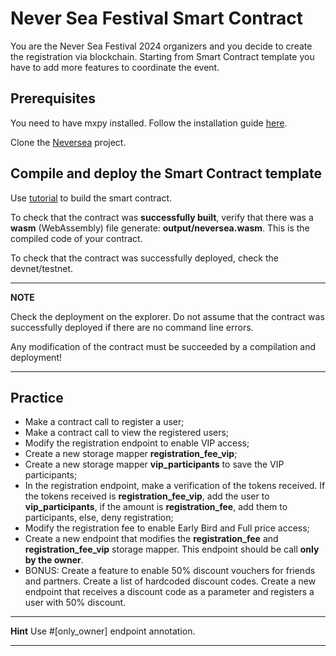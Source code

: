 # Never Sea Festival Smart Contract

You are the Never Sea Festival 2024 organizers and you decide to create the registration via blockchain.
Starting from Smart Contract template you have to add more features to coordinate the event.

## Prerequisites
You need to have mxpy installed. Follow the installation guide [here](https://docs.multiversx.com/sdk-and-tools/sdk-py/installing-mxpy/).



Clone the [Neversea](https://github.com/systems-cs-pub-ro/Foundation-Of-Blockchains/tree/master/labs/lab03/Neversea) project.

## Compile and deploy the Smart Contract template

Use [tutorial](https://docs.multiversx.com/developers/tutorials/counter/#build-the-contract) to build the smart contract.

To check that the contract was **successfully built**, verify that there was a **wasm** (WebAssembly) file generate: **output/neversea.wasm**. This is the compiled code of your contract.

To check that the contract was successfully deployed, check the devnet/testnet.

---
**NOTE**

Check the deployment on the explorer. Do not assume that the contract was successfully deployed if there are no command line errors.

Any modification of the contract must be succeeded by a compilation and deployment!

---

## Practice

* Make a contract call to register a user;
* Make a contract call to view the registered users;
* Modify the registration endpoint to enable VIP access;
* Create a new storage mapper **registration_fee_vip**;
* Create a new storage mapper **vip_participants** to save the VIP participants;
* In the registration endpoint, make a verification of the tokens received. If the tokens received is **registration_fee_vip**, add the user to **vip_participants**, if the amount is **registration_fee**, add them to participants, else, deny registration;
* Modify the registration fee to enable Early Bird and Full price access;
* Create a new endpoint that modifies the **registration_fee** and **registration_fee_vip** storage mapper. This endpoint should be call **only by the owner**.
* BONUS: Create a feature to enable 50% discount vouchers for friends and partners. Create a list of hardcoded discount codes. Create a new endpoint that receives a discount code as a parameter and registers a user with 50% discount.




---

**Hint**
Use #[only_owner] endpoint annotation.

---
